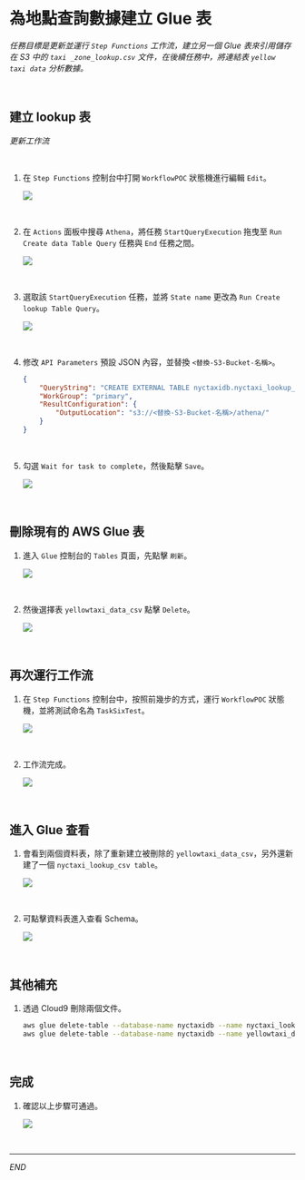 # 為地點查詢數據建立 Glue 表

_任務目標是更新並運行 `Step Functions` 工作流，建立另一個 Glue 表來引用儲存在 S3 中的 `taxi _zone_lookup.csv` 文件，在後續任務中，將連結表 `yellow taxi data` 分析數據。_

<br>

## 建立 lookup 表

_更新工作流_

<br>

1. 在 `Step Functions` 控制台中打開 `WorkflowPOC` 狀態機進行編輯 `Edit`。

    ![](images/img_104.png)

<br>

2. 在 `Actions` 面板中搜尋 `Athena`，將任務 `StartQueryExecution` 拖曳至 `Run Create data Table Query` 任務與 `End` 任務之間。

    ![](images/img_95.png)

<br>

3. 選取該 `StartQueryExecution` 任務，並將 `State name` 更改為 `Run Create lookup Table Query`。

    ![](images/img_96.png)

<br>

4. 修改 `API Parameters` 預設 JSON 內容，並替換 `<替換-S3-Bucket-名稱>`。

    ```json
    {
        "QueryString": "CREATE EXTERNAL TABLE nyctaxidb.nyctaxi_lookup_csv(  locationid bigint,   borough string,   zone string,   service_zone string,   latitude double,   longitude double) ROW FORMAT DELIMITED   FIELDS TERMINATED BY ',' STORED AS INPUTFORMAT   'org.apache.hadoop.mapred.TextInputFormat' OUTPUTFORMAT   'org.apache.hadoop.hive.ql.io.HiveIgnoreKeyTextOutputFormat' LOCATION  's3://<替換-S3-Bucket-名稱>/nyctaxidata/lookup/' TBLPROPERTIES (  'skip.header.line.count'='1')",
        "WorkGroup": "primary",
        "ResultConfiguration": {
            "OutputLocation": "s3://<替換-S3-Bucket-名稱>/athena/"
        }
    }
    ```

<br>

5. 勾選 `Wait for task to complete`，然後點擊 `Save`。

    ![](images/img_97.png)

<br>

## 刪除現有的 AWS Glue 表

1. 進入 `Glue` 控制台的 `Tables` 頁面，先點擊 `刷新`。

    ![](images/img_105.png)

<br>

2. 然後選擇表 `yellowtaxi_data_csv` 點擊 `Delete`。

    ![](images/img_98.png)

<br>

## 再次運行工作流

1. 在 `Step Functions` 控制台中，按照前幾步的方式，運行 `WorkflowPOC` 狀態機，並將測試命名為 `TaskSixTest`。

    ![](images/img_99.png)

<br>

2. 工作流完成。

    ![](images/img_100.png)

<br>

## 進入 Glue 查看

1. 會看到兩個資料表，除了重新建立被刪除的 `yellowtaxi_data_csv`，另外還新建了一個 `nyctaxi_lookup_csv table`。

    ![](images/img_101.png)

<br>

2. 可點擊資料表進入查看 Schema。

    ![](images/img_102.png)

<br>

## 其他補充

1. 透過 Cloud9 刪除兩個文件。

    ```bash
    aws glue delete-table --database-name nyctaxidb --name nyctaxi_lookup_csv
    aws glue delete-table --database-name nyctaxidb --name yellowtaxi_data_csv
    ```

<br>

## 完成

1. 確認以上步驟可通過。

    ![](images/img_103.png)

<br>

___

_END_